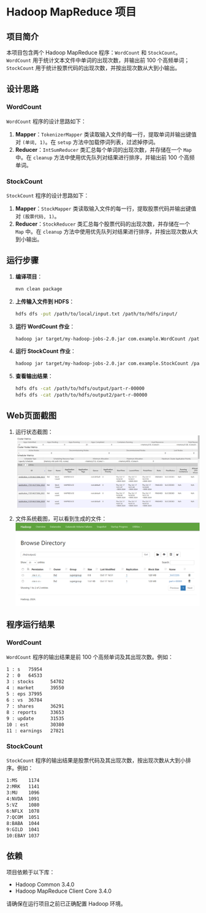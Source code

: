 # Hadoop MapReduce 项目

## 项目简介

本项目包含两个 Hadoop MapReduce 程序：`WordCount` 和 `StockCount`。`WordCount` 用于统计文本文件中单词的出现次数，并输出前 100 个高频单词；`StockCount` 用于统计股票代码的出现次数，并按出现次数从大到小输出。


## 设计思路

### WordCount

`WordCount` 程序的设计思路如下：

1. **Mapper**：`TokenizerMapper` 类读取输入文件的每一行，提取单词并输出键值对 `(单词, 1)`。在 `setup` 方法中加载停词列表，过滤掉停词。
2. **Reducer**：`IntSumReducer` 类汇总每个单词的出现次数，并存储在一个 `Map` 中。在 `cleanup` 方法中使用优先队列对结果进行排序，并输出前 100 个高频单词。

### StockCount

`StockCount` 程序的设计思路如下：

1. **Mapper**：`StockMapper` 类读取输入文件的每一行，提取股票代码并输出键值对 `(股票代码, 1)`。
2. **Reducer**：`StockReducer` 类汇总每个股票代码的出现次数，并存储在一个 `Map` 中。在 `cleanup` 方法中使用优先队列对结果进行排序，并按出现次数从大到小输出。

## 运行步骤

1. **编译项目**：
   ```sh
   mvn clean package


2. **上传输入文件到 HDFS**：
   
   ```sh
   hdfs dfs -put /path/to/local/input.txt /path/to/hdfs/input/
   ```
   
3. **运行 WordCount 作业**：
   
   ```sh
   hadoop jar target/my-hadoop-jobs-2.0.jar com.example.WordCount /path/to/hdfs/input/ /path/to/hdfs/output/
   ```
   
4. **运行 StockCount 作业**：
   ```sh
   hadoop jar target/my-hadoop-jobs-2.0.jar com.example.StockCount /path/to/hdfs/input/ /path/to/hdfs/output2/
   ```

5. **查看输出结果**：
   
   ```sh
   hdfs dfs -cat /path/to/hdfs/output/part-r-00000
   hdfs dfs -cat /path/to/hdfs/output2/part-r-00000
   ```
## Web页面截图
1. 运行状态截图：
![成功截图1](成功1.png)

2. 文件系统截图，可以看到生成的文件：
![成功截图2](成功2.png)


## 程序运行结果

### WordCount

`WordCount` 程序的输出结果是前 100 个高频单词及其出现次数。例如：

```
1 : s   75954
2 : 0   64533
3 : stocks      54702
4 : market      39550
5 : eps 37995
6 : vs  36784
7 : shares      36291
8 : reports     33653
9 : update      31535
10 : est        30380
11 : earnings   27821
```

### StockCount

`StockCount` 程序的输出结果是股票代码及其出现次数，按出现次数从大到小排序。例如：

```
1:MS    1174
2:MRK   1141
3:MU    1096
4:NVDA  1091
5:VZ    1080
6:NFLX  1078
7:QCOM  1051
8:BABA  1044
9:GILD  1041
10:EBAY 1037
```

## 依赖

项目依赖于以下库：

- Hadoop Common 3.4.0
- Hadoop MapReduce Client Core 3.4.0

请确保在运行项目之前已正确配置 Hadoop 环境。